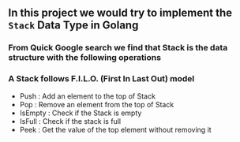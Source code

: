 ## In this project we would try to implement the `Stack` Data Type in Golang

### From Quick Google search we find that Stack is the data structure with the following operations

### A Stack follows F.I.L.O. (First In Last Out) model

- Push : Add an element to the top of Stack
- Pop : Remove an element from the top of Stack
- IsEmpty : Check if the Stack is empty 
- IsFull : Check if the stack is full 
- Peek : Get the value of the top element without removing it
